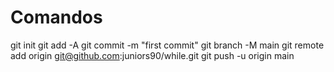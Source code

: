 # Comandos


git init
git add -A
git commit -m "first commit"
git branch -M main
git remote add origin git@github.com:juniors90/while.git
git push -u origin main
